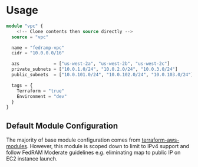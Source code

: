 # Usage
```terraform
module "vpc" {
    <!-- Clone contents then source directly -->
  source = "vpc"

  name = "fedramp-vpc"
  cidr = "10.0.0.0/16"

  azs             = ["us-west-2a", "us-west-2b", "us-west-2c"]
  private_subnets = ["10.0.1.0/24", "10.0.2.0/24", "10.0.3.0/24"]
  public_subnets  = ["10.0.101.0/24", "10.0.102.0/24", "10.0.103.0/24"]

  tags = {
    Terraform = "true"
    Environment = "dev"
  }
}
```

## Default Module Configuration
The majority of base module configuration comes from [terraform-aws-modules](https://github.com/terraform-aws-modules/terraform-aws-vpc/tree/master). However, this module is scoped down to limit to IPv4 support and follow FedRAM Moderate guidelines e.g. eliminating map to public IP on EC2 instance launch.